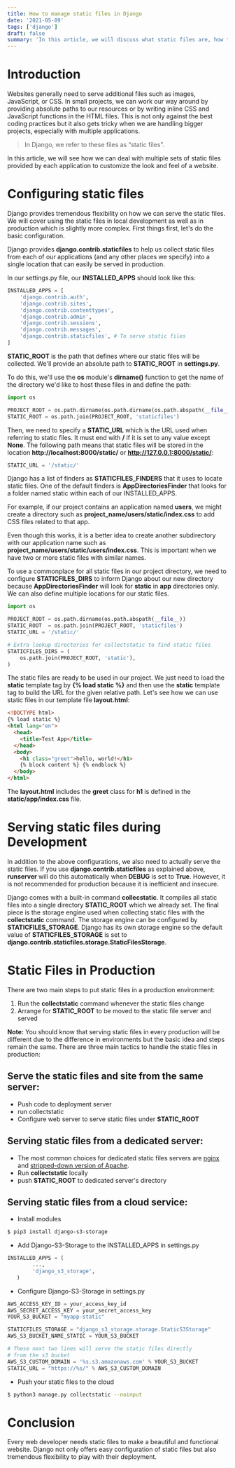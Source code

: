 ```yaml
---
title: How to manage static files in Django
date: '2021-05-09'
tags: ['django']
draft: false
summary: 'In this article, we will discuss what static files are, how to manage them locally and at production in an Django application.'
---
```


# Introduction

Websites generally need to serve additional files such as images, JavaScript, or CSS. In small projects, we can work our way around by providing absolute paths to our resources or by writing inline CSS and JavaScript functions in the HTML files. This is not only against the best coding practices but it also gets tricky when we are handling bigger projects, especially with multiple applications.

> In Django, we refer to these files as “static files”.

In this article, we will see how we can deal with multiple sets of static files provided by each application to customize the look and feel of a website.

# Configuring static files

Django provides tremendous flexibility on how we can serve the static files. We will cover using the static files in local development as well as in production which is slightly more complex. First things first, let's do the basic configuration.

Django provides **django.contrib.staticfiles** to help us collect static files from each of our applications (and any other places we specify) into a single location that can easily be served in production.

In our settings.py file, our **INSTALLED_APPS** should look like this:

```py
INSTALLED_APPS = [
    'django.contrib.auth',
    'django.contrib.sites',
    'django.contrib.contenttypes',
    'django.contrib.admin',
    'django.contrib.sessions',
    'django.contrib.messages',
    'django.contrib.staticfiles', # To serve static files
]
```

**STATIC_ROOT** is the path that defines where our static files will be collected. We'll provide an absolute path to **STATIC_ROOT** in **settings.py**.

To do this, we'll use the **os** module's **dirname()** function to get the name of the directory we'd like to host these files in and define the path:

```py
import os

PROJECT_ROOT = os.path.dirname(os.path.dirname(os.path.abspath(__file__)))
STATIC_ROOT = os.path.join(PROJECT_ROOT, 'staticfiles')
```

Then, we need to specify a **STATIC_URL** which is the URL used when referring to static files. It must end with **/** if it is set to any value except **None**. The following path means that static files will be stored in the location **http://localhost:8000/static/** or **http://127.0.0.1:8000/static/**:

```py
STATIC_URL = '/static/'
```

Django has a list of finders as **STATICFILES_FINDERS** that it uses to locate static files. One of the default finders is **AppDirectoriesFinder** that looks for a folder named static within each of our INSTALLED_APPS.

For example, if our project contains an application named **users**, we might create a directory such as **project_name/users/static/index.css** to add CSS files related to that app.

Even though this works, it is a better idea to create another subdirectory with our application name such as **project_name/users/static/users/index.css**. This is important when we have two or more static files with similar names.

To use a commonplace for all static files in our project directory, we need to configure **STATICFILES_DIRS** to inform Django about our new directory because **AppDirectoriesFinder** will look for **static** in **app** directories only. We can also define multiple locations for our static files.

```py
import os

PROJECT_ROOT = os.path.dirname(os.path.abspath(__file__))
STATIC_ROOT  = os.path.join(PROJECT_ROOT, 'staticfiles')
STATIC_URL = '/static/'

# Extra lookup directories for collectstatic to find static files
STATICFILES_DIRS = (
    os.path.join(PROJECT_ROOT, 'static'),
)
```

The static files are ready to be used in our project. We just need to load the **static** template tag by **{% load static %}** and then use the **static** template tag to build the URL for the given relative path. Let's see how we can use static files in our template file **layout.html**:

```html
<!DOCTYPE html>
{% load static %}
<html lang="en">
  <head>
    <title>Test App</title>
  </head>
  <body>
    <h1 class="greet">hello, world!</h1>
    {% block content %} {% endblock %}
  </body>
</html>
```

The **layout.html** includes the **greet** class for **h1** is defined in the **static/app/index.css** file.

# Serving static files during Development

In addition to the above configurations, we also need to actually serve the static files. If you use **django.contrib.staticfiles** as explained above, **runserver** will do this automatically when **DEBUG** is set to **True**. However, it is not recommended for production because it is inefficient and insecure.

Django comes with a built-in command **collecstatic**. It compiles all static files into a single directory **STATIC_ROOT** which we already set. The final piece is the storage engine used when collecting static files with the **collectstatic** command. The storage engine can be configured by **STATICFILES_STORAGE**. Django has its own storage engine so the default value of **STATICFILES_STORAGE** is set to **django.contrib.staticfiles.storage.StaticFilesStorage**.

# Static Files in Production

There are two main steps to put static files in a production environment:

1. Run the **collectstatic** command whenever the static files change
2. Arrange for **STATIC_ROOT** to be moved to the static file server and served

**Note:** You should know that serving static files in every production will be different due to the difference in environments but the basic idea and steps remain the same. There are three main tactics to handle the static files in production:

## **Serve the static files and site from the same server:**

- Push code to deployment server
- run collectstatic
- Configure web server to serve static files under **STATIC_ROOT**

## **Serving static files from a dedicated server:**

- The most common choices for dedicated static files servers are [nginx](https://www.nginx.com/) and [stripped-down version of Apache](https://httpd.apache.org/).
- Run **collectstatic** locally
- push **STATIC_ROOT** to dedicated server's directory

## Serving static files from a cloud service:

- Install modules

```bash
$ pip3 install django-s3-storage
```

- Add Django-S3-Storage to the INSTALLED_APPS in settings.py

```py
INSTALLED_APPS = (
        ...,
        'django_s3_storage',
   )
```

- Configure Django-S3-Storage in settings.py

```py
AWS_ACCESS_KEY_ID = your_access_key_id
AWS_SECRET_ACCESS_KEY = your_secret_access_key
YOUR_S3_BUCKET = "myapp-static"

STATICFILES_STORAGE = "django_s3_storage.storage.StaticS3Storage"
AWS_S3_BUCKET_NAME_STATIC = YOUR_S3_BUCKET

# These next two lines will serve the static files directly
# from the s3 bucket
AWS_S3_CUSTOM_DOMAIN = '%s.s3.amazonaws.com' % YOUR_S3_BUCKET
STATIC_URL = "https://%s/" % AWS_S3_CUSTOM_DOMAIN
```

- Push your static files to the cloud

```bash
$ python3 manage.py collectstatic --noinput
```

# Conclusion

Every web developer needs static files to make a beautiful and functional website. Django not only offers easy configuration of static files but also tremendous flexibility to play with their deployment.
